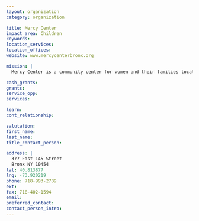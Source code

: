 ```yaml
---
layout: organization
category: organization

title: Mercy Center
impact_area: Children
keywords: 
location_services: 
location_offices: 
website: www.mercycenterbronx.org

mission: |
  Mercy Center is a community center for women and their families located in the Mott Haven section of the South Bronx.  Offering programs and services that empower women to reach their full potential and become agents of change in their families and communities, Mercy Center is truly a place of hope in the midst of a challenging environment.

cash_grants: 
grants: 
service_opp: 
services: 

learn: 
cont_relationship: 

salutation: 
first_name: 
last_name: 
title_contact_person: 

address: |
  377 East 145 Street  
  Bronx NY 10454
lat: 40.813877
lng: -73.920219
phone: 718-993-2789
ext: 
fax: 718-402-1594
email: 
preferred_contact: 
contact_person_intro: 
---
```

